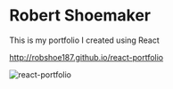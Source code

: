 # Robert Shoemaker
This is my portfolio I created using React

http://robshoe187.github.io/react-portfolio

![react-portfolio](https://user-images.githubusercontent.com/82436559/136717153-feb0f7ef-75cb-4c11-bb62-8453e3bed3e1.jpg)
